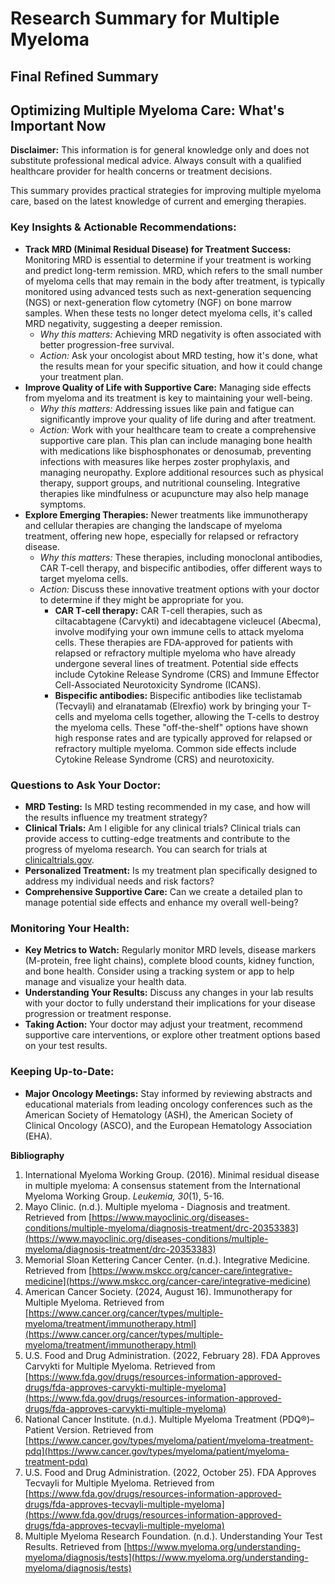 # Research Summary for Multiple Myeloma

## Final Refined Summary

## Optimizing Multiple Myeloma Care: What's Important Now

**Disclaimer:** This information is for general knowledge only and does not substitute professional medical advice. Always consult with a qualified healthcare provider for health concerns or treatment decisions.

This summary provides practical strategies for improving multiple myeloma care, based on the latest knowledge of current and emerging therapies.

### Key Insights & Actionable Recommendations:

*   **Track MRD (Minimal Residual Disease) for Treatment Success:** Monitoring MRD is essential to determine if your treatment is working and predict long-term remission. MRD, which refers to the small number of myeloma cells that may remain in the body after treatment, is typically monitored using advanced tests such as next-generation sequencing (NGS) or next-generation flow cytometry (NGF) on bone marrow samples. When these tests no longer detect myeloma cells, it's called MRD negativity, suggesting a deeper remission.
    *   *Why this matters:* Achieving MRD negativity is often associated with better progression-free survival.
    *   *Action:* Ask your oncologist about MRD testing, how it's done, what the results mean for your specific situation, and how it could change your treatment plan.
*   **Improve Quality of Life with Supportive Care:** Managing side effects from myeloma and its treatment is key to maintaining your well-being.
    *   *Why this matters:* Addressing issues like pain and fatigue can significantly improve your quality of life during and after treatment.
    *   *Action:* Work with your healthcare team to create a comprehensive supportive care plan. This plan can include managing bone health with medications like bisphosphonates or denosumab, preventing infections with measures like herpes zoster prophylaxis, and managing neuropathy. Explore additional resources such as physical therapy, support groups, and nutritional counseling. Integrative therapies like mindfulness or acupuncture may also help manage symptoms.
*   **Explore Emerging Therapies:** Newer treatments like immunotherapy and cellular therapies are changing the landscape of myeloma treatment, offering new hope, especially for relapsed or refractory disease.
    *   *Why this matters:* These therapies, including monoclonal antibodies, CAR T-cell therapy, and bispecific antibodies, offer different ways to target myeloma cells.
    *   *Action:* Discuss these innovative treatment options with your doctor to determine if they might be appropriate for you.
        *   **CAR T-cell therapy:** CAR T-cell therapies, such as ciltacabtagene (Carvykti) and idecabtagene vicleucel (Abecma), involve modifying your own immune cells to attack myeloma cells. These therapies are FDA-approved for patients with relapsed or refractory multiple myeloma who have already undergone several lines of treatment. Potential side effects include Cytokine Release Syndrome (CRS) and Immune Effector Cell-Associated Neurotoxicity Syndrome (ICANS).
        *   **Bispecific antibodies:** Bispecific antibodies like teclistamab (Tecvayli) and elranatamab (Elrexfio) work by bringing your T-cells and myeloma cells together, allowing the T-cells to destroy the myeloma cells. These "off-the-shelf" options have shown high response rates and are typically approved for relapsed or refractory multiple myeloma. Common side effects include Cytokine Release Syndrome (CRS) and neurotoxicity.

### Questions to Ask Your Doctor:

*   **MRD Testing:** Is MRD testing recommended in my case, and how will the results influence my treatment strategy?
*   **Clinical Trials:** Am I eligible for any clinical trials? Clinical trials can provide access to cutting-edge treatments and contribute to the progress of myeloma research. You can search for trials at [clinicaltrials.gov](https://clinicaltrials.gov/).
*   **Personalized Treatment:** Is my treatment plan specifically designed to address my individual needs and risk factors?
*   **Comprehensive Supportive Care:** Can we create a detailed plan to manage potential side effects and enhance my overall well-being?

### Monitoring Your Health:

*   **Key Metrics to Watch:** Regularly monitor MRD levels, disease markers (M-protein, free light chains), complete blood counts, kidney function, and bone health. Consider using a tracking system or app to help manage and visualize your health data.
*   **Understanding Your Results:** Discuss any changes in your lab results with your doctor to fully understand their implications for your disease progression or treatment response.
*   **Taking Action:** Your doctor may adjust your treatment, recommend supportive care interventions, or explore other treatment options based on your test results.

### Keeping Up-to-Date:

*   **Major Oncology Meetings:** Stay informed by reviewing abstracts and educational materials from leading oncology conferences such as the American Society of Hematology (ASH), the American Society of Clinical Oncology (ASCO), and the European Hematology Association (EHA).

**Bibliography**

1.  International Myeloma Working Group. (2016). Minimal residual disease in multiple myeloma: A consensus statement from the International Myeloma Working Group. *Leukemia, 30*(1), 5-16.
2.  Mayo Clinic. (n.d.). Multiple myeloma - Diagnosis and treatment. Retrieved from [https://www.mayoclinic.org/diseases-conditions/multiple-myeloma/diagnosis-treatment/drc-20353383](https://www.mayoclinic.org/diseases-conditions/multiple-myeloma/diagnosis-treatment/drc-20353383)
3.  Memorial Sloan Kettering Cancer Center. (n.d.). Integrative Medicine. Retrieved from [https://www.mskcc.org/cancer-care/integrative-medicine](https://www.mskcc.org/cancer-care/integrative-medicine)
4.  American Cancer Society. (2024, August 16). Immunotherapy for Multiple Myeloma. Retrieved from [https://www.cancer.org/cancer/types/multiple-myeloma/treatment/immunotherapy.html](https://www.cancer.org/cancer/types/multiple-myeloma/treatment/immunotherapy.html)
5.  U.S. Food and Drug Administration. (2022, February 28). FDA Approves Carvykti for Multiple Myeloma. Retrieved from [https://www.fda.gov/drugs/resources-information-approved-drugs/fda-approves-carvykti-multiple-myeloma](https://www.fda.gov/drugs/resources-information-approved-drugs/fda-approves-carvykti-multiple-myeloma)
6.  National Cancer Institute. (n.d.). Multiple Myeloma Treatment (PDQ®)–Patient Version. Retrieved from [https://www.cancer.gov/types/myeloma/patient/myeloma-treatment-pdq](https://www.cancer.gov/types/myeloma/patient/myeloma-treatment-pdq)
7.  U.S. Food and Drug Administration. (2022, October 25). FDA Approves Tecvayli for Multiple Myeloma. Retrieved from [https://www.fda.gov/drugs/resources-information-approved-drugs/fda-approves-tecvayli-multiple-myeloma](https://www.fda.gov/drugs/resources-information-approved-drugs/fda-approves-tecvayli-multiple-myeloma)
8.  Multiple Myeloma Research Foundation. (n.d.). Understanding Your Test Results. Retrieved from [https://www.myeloma.org/understanding-myeloma/diagnosis/tests](https://www.myeloma.org/understanding-myeloma/diagnosis/tests)
